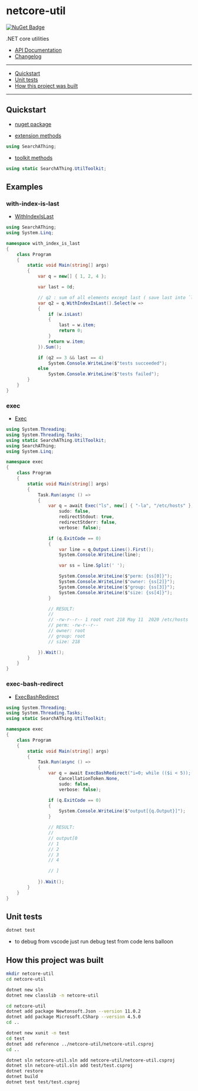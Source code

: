 # netcore-util

[![NuGet Badge](https://buildstats.info/nuget/netcore-util)](https://www.nuget.org/packages/netcore-util/)

.NET core utilities

- [API Documentation](https://devel0.github.io/netcore-util/api/SearchAThing.UtilExt.html)
- [Changelog](https://github.com/devel0/netcore-util/commits/master)

<hr/>

- [Quickstart](#quickstart)
- [Unit tests](#unit-tests)
- [How this project was built](#how-this-project-was-built)

<hr/>

## Quickstart

- [nuget package](https://www.nuget.org/packages/netcore-util/)

- [extension methods](https://devel0.github.io/netcore-util/api/SearchAThing.UtilExt.html)

```csharp
using SearchAThing;
```

- [toolkit methods](https://devel0.github.io/netcore-util/api/SearchAThing.UtilToolkit.html)

```csharp
using static SearchAThing.UtilToolkit;
```

## Examples

### with-index-is-last

- [WithIndexIsLast](https://devel0.github.io/netcore-util/api/SearchAThing.UtilExt.html#SearchAThing_UtilExt_WithIndexIsLast__1_IEnumerable___0__)

```csharp
using SearchAThing;
using System.Linq;

namespace with_index_is_last
{
    class Program
    {
        static void Main(string[] args)
        {
            var q = new[] { 1, 2, 4 };

            var last = 0d;

            // q2 : sum of all elements except last ( save last into `last` var )
            var q2 = q.WithIndexIsLast().Select(w =>
            {
                if (w.isLast)
                {
                    last = w.item;
                    return 0;
                }
                return w.item;
            }).Sum();

            if (q2 == 3 && last == 4)
                System.Console.WriteLine($"tests succeeded");
            else
                System.Console.WriteLine($"tests failed");
        }
    }
}
```

### exec

- [Exec]()

```csharp
using System.Threading;
using System.Threading.Tasks;
using static SearchAThing.UtilToolkit;
using SearchAThing;
using System.Linq;

namespace exec
{
    class Program
    {
        static void Main(string[] args)
        {
            Task.Run(async () =>
            {
                var q = await Exec("ls", new[] { "-la", "/etc/hosts" }, CancellationToken.None,
                    sudo: false,
                    redirectStdout: true,
                    redirectStderr: false,
                    verbose: false);

                if (q.ExitCode == 0)
                {
                    var line = q.Output.Lines().First();
                    System.Console.WriteLine(line);

                    var ss = line.Split(' ');

                    System.Console.WriteLine($"perm: {ss[0]}");
                    System.Console.WriteLine($"owner: {ss[2]}");
                    System.Console.WriteLine($"group: {ss[3]}");
                    System.Console.WriteLine($"size: {ss[4]}");
                }

                // RESULT:
                //
                // -rw-r--r-- 1 root root 218 May 11  2020 /etc/hosts
                // perm: -rw-r--r--
                // owner: root
                // group: root
                // size: 218

            }).Wait();
        }
    }
}
```

### exec-bash-redirect

- [ExecBashRedirect]()

```csharp
using System.Threading;
using System.Threading.Tasks;
using static SearchAThing.UtilToolkit;

namespace exec
{
    class Program
    {
        static void Main(string[] args)
        {
            Task.Run(async () =>
            {
                var q = await ExecBashRedirect("i=0; while (($i < 5)); do echo $i; let i=$i+1; done",
                    CancellationToken.None,
                    sudo: false,                    
                    verbose: false);

                if (q.ExitCode == 0)
                {
                    System.Console.WriteLine($"output[{q.Output}]");                    
                }

                // RESULT:
                //
                // output[0
                // 1
                // 2
                // 3
                // 4

                // ]
                
            }).Wait();
        }
    }
}
```

## Unit tests

```sh
dotnet test
```

- to debug from vscode just run debug test from code lens balloon

## How this project was built

```sh
mkdir netcore-util
cd netcore-util

dotnet new sln
dotnet new classlib -n netcore-util

cd netcore-util
dotnet add package Newtonsoft.Json --version 11.0.2
dotnet add package Microsoft.CSharp --version 4.5.0
cd ..

dotnet new xunit -n test
cd test
dotnet add reference ../netcore-util/netcore-util.csproj
cd ..

dotnet sln netcore-util.sln add netcore-util/netcore-util.csproj
dotnet sln netcore-util.sln add test/test.csproj
dotnet restore
dotnet build
dotnet test test/test.csproj
```
